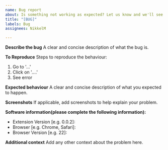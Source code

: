 ```yaml
---
name: Bug report
about: Is something not working as expected? Let us know and we'll see what we can do!
title: "[BUG]"
labels: Bug
assignees: NikkelM

---
```


**Describe the bug**
A clear and concise description of what the bug is.

**To Reproduce**
Steps to reproduce the behaviour:
1. Go to '...'
2. Click on '....'
3. See error

**Expected behaviour**
A clear and concise description of what you expected to happen.

**Screenshots**
If applicable, add screenshots to help explain your problem.

**Software information(please complete the following information):**
 - Extension Version [e.g. 0.0.2]:
 - Browser [e.g. Chrome, Safari]:
 - Browser Version [e.g. 22]:

**Additional context**
Add any other context about the problem here.
